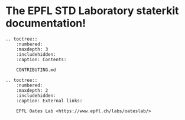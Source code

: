 # The EPFL STD Laboratory staterkit documentation!

[starterkit]: https://epfl-std.github.io/documentation

```{eval-rst}
.. toctree::
    :numbered:
    :maxdepth: 3
    :includehidden:
    :caption: Contents:

    CONTRIBUTING.md

.. toctree::
    :numbered:
    :maxdepth: 2
    :includehidden:
    :caption: External links:

    EPFL Oates Lab <https://www.epfl.ch/labs/oateslab/>
```
